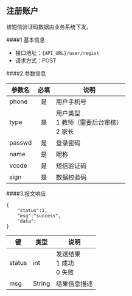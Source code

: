 ## 注册账户
该短信验证码数据由业务系统下发。

####1.基本信息
- 接口地址：`{API_URL}/user/regist`  
- 请求方式：POST


####2.参数信息  

| 参数名    | 必填      | 说明      |
| -------   |:-------:  |--------   |
| phone     | 是        | 用户手机号|
| type     | 是        | 用户类型<br>1 教师（需要后台审核）<br>2 家长|
| passwd     | 是        | 登录密码|
| name     | 是        | 昵称|
| vcode      | 是        | 短信验证码|
| sign      | 是        | 数据校验码|


####3.报文响应

```
{
    "status":1,
    "msg":"success",
    "data":
}
```

|键    |类型  |说明  |
|------|------|------|
|status|int   |发送结果<br>1 成功<br>0 失败|
|msg   |String|结果信息描述|